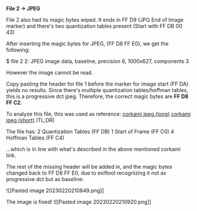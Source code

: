 **File 2 -> JPEG**

File 2 also had its magic bytes wiped. It ends in FF D9  (JPG End of Image marker) and there's two quantization tables present (Start with FF DB 00 43)

After inserting the magic bytes for JPEG, (FF D8 FF E0), we get the following:

$ file 2
2: JPEG image data, baseline, precision 8, 1000x627, components 3

However the image cannot be read. 

Copy pasting the header for file 1 before the marker for image start (FF DA) yields no results.
Since there's multiple quantization tables/hoffman tables, this is a progressive dct jpeg. Therefore, the correct magic bytes are **FF D8 FF C2.**

To analyze this file, this was used as reference:
[corkami jpeg (long)](https://github.com/corkami/formats/blob/master/image/jpeg.md)
[corkami jpeg (short)](https://github.com/corkami/pics/blob/master/binary/JPG.png) (TL;DR)


The file has:
2 Quantization Tables (FF DB)
1 Start of Frame (FF C0)
4 Hoffman Tables (FF C4)

...which is in line with what's described in the above mentioned corkami link.

The rest of the missing header will be added in, and the magic bytes changed back to FF D8 FF E0, due to exiftool recognizing it not as progressive dct but as baseline:

![[Pasted image 20230220210849.png]]

The image is fixed! 
![[Pasted image 20230220210920.png]]